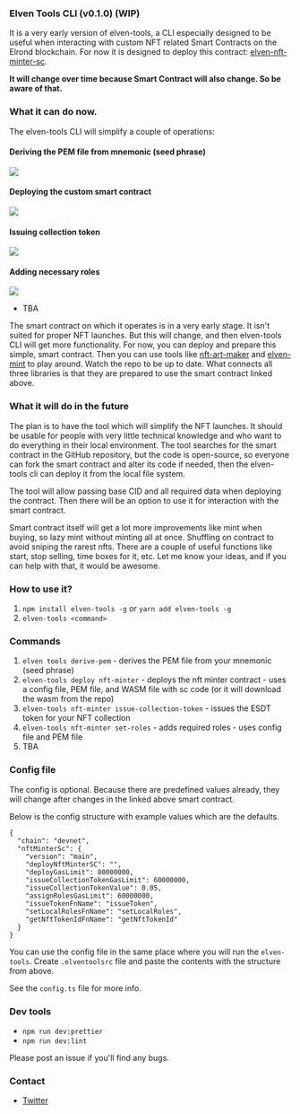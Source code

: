 ### Elven Tools CLI (v0.1.0) (WIP)

It is a very early version of elven-tools, a CLI especially designed to be useful when interacting with custom NFT related Smart Contracts on the Elrond blockchain. For now it is designed to deploy this contract: [elven-nft-minter-sc](https://github.com/juliancwirko/elven-nft-minter-sc).

**It will change over time because Smart Contract will also change. So be aware of that.**

### What it can do now.

The elven-tools CLI will simplify a couple of operations:
#### Deriving the PEM file from mnemonic (seed phrase)
![](https://www.julian.io/assets/images/posts/elven-tools-derive-pem.gif)
#### Deploying the custom smart contract
![](https://www.julian.io/assets/images/posts/elven-tools-deploy.gif)
#### Issuing collection token
![](https://www.julian.io/assets/images/posts/elven-tools-issue-token.gif)
#### Adding necessary roles
![](https://www.julian.io/assets/images/posts/elven-tools-set-roles.gif)
- TBA

The smart contract on which it operates is in a very early stage. It isn't suited for proper NFT launches. But this will change, and then elven-tools CLI will get more functionality. For now, you can deploy and prepare this simple, smart contract. Then you can use tools like [nft-art-maker](https://github.com/juliancwirko/nft-art-maker) and [elven-mint](https://github.com/juliancwirko/elven-mint) to play around. Watch the repo to be up to date. What connects all three libraries is that they are prepared to use the smart contract linked above.

### What it will do in the future

The plan is to have the tool which will simplify the NFT launches. It should be usable for people with very little technical knowledge and who want to do everything in their local environment. The tool searches for the smart contract in the GitHub repository, but the code is open-source, so everyone can fork the smart contract and alter its code if needed, then the elven-tools cli can deploy it from the local file system.

The tool will allow passing base CID and all required data when deploying the contract. Then there will be an option to use it for interaction with the smart contract. 

Smart contract itself will get a lot more improvements like mint when buying, so lazy mint without minting all at once. Shuffling on contract to avoid sniping the rarest nfts. There are a couple of useful functions like start, stop selling, time boxes for it, etc. Let me know your ideas, and if you can help with that, it would be awesome.

### How to use it?

1. `npm install elven-tools -g` or `yarn add elven-tools -g`
2. `elven-tools <command>`

### Commands

1. `elven tools derive-pem` - derives the PEM file from your mnemonic (seed phrase)
2. `elven-tools deploy nft-minter` - deploys the nft minter contract - uses a config file, PEM file, and WASM file with sc code (or it will download the wasm from the repo)
3. `elven-tools nft-minter issue-collection-token` - issues the ESDT token for your NFT collection 
4. `elven-tools nft-minter set-roles` - adds required roles - uses config file and PEM file
4. TBA

### Config file

The config is optional. Because there are predefined values already, they will change after changes in the linked above smart contract.

Below is the config structure with example values which are the defaults.

```
{
  "chain": "devnet",
  "nftMinterSc": {
    "version": "main",
    "deployNftMinterSC": "",
    "deployGasLimit": 80000000,
    "issueCollectionTokenGasLimit": 60000000,
    "issueCollectionTokenValue": 0.05,
    "assignRolesGasLimit": 60000000,
    "issueTokenFnName": "issueToken",
    "setLocalRolesFnName": "setLocalRoles",
    "getNftTokenIdFnName": "getNftTokenId"
  }
}
```

You can use the config file in the same place where you will run the `elven-tools`. Create `.elventoolsrc` file and paste the contents with the structure from above.

See the `config.ts` file for more info.

### Dev tools

- `npm run dev:prettier`
- `npm run dev:lint`

Please post an issue if you'll find any bugs.

### Contact

- [Twitter](https://twitter.com/JulianCwirko)
